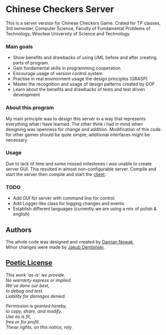 # Chinese Checkers Server

This is a server version for Chinese Checkers Game.
Crated for TP classes, 3rd semester, Computer Science, Faculty of Fundamental Problems of Technology, Wrocław University of Science and Technology.

### Main goals

* Show benefits and drawbacks of using UML before and after creating parts of program.
* Gain fundamental skills in programming cooperation
* Encourage usage of version control system
* Practise in real environment usage the design principles (GRASP)
* Master the recognition and usage of design patterns created by GOF
* Learn about the benefits and drawbacks of tests and test driven development

### About this program

My main principle was to design this server in a way that represents everything what i have learned.
The other think i had in mind when designing was openness for change and addition. Modification of this code for other games should be quite simple; additional interfaces might be necessary

### Usage

Due to lack of time and some missed milestones i was unable to create server GUI.
This resulted in almost non-configurable server.
Compile and start the server then
compile and start the [client](https://github.com/Merulo/Chinese-Checkers-Client).

### TODO

* Add GUI for server with command line for control.
* Add Logger-like class for logging changes and events
* Establish different languages (currently we are using a mix of polish & english)

## Authors

The whole code was designed and created by [Damian Nowak](https://github.com/Merulo).  
Minor changes were made by [Jakub Dembiński](https://github.com/KubaDDD).


## [Poetic License](https://github.com/alexgenaud/Poetic-License)

*This work 'as-is' we provide.*  
*No warranty express or implied.*  
*We've done our best,*  
*to debug and test.*  
*Liability for damages denied.*  
   
*Permission is granted hereby,*    
*to copy, share, and modify.*   
*Use as is fit,*  
*free or for profit.*  
*These rights, on this notice, rely.*  

